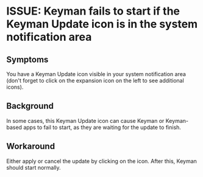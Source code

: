# ISSUE: Keyman fails to start if the Keyman Update icon is in the system notification area

<h2>Symptoms</h2>

<p>You have a Keyman Update icon visible in your system notification area (don't forget to click on the expansion icon on the left to see additional icons).</p>

<h2>Background</h2>

<p>In some cases, this Keyman Update icon can cause Keyman or Keyman-based apps to fail to start, as they are waiting for the update to finish.</p>

<h2>Workaround</h2>

<p>Either apply or cancel the update by clicking on the icon. After this, Keyman should start normally.</p>
